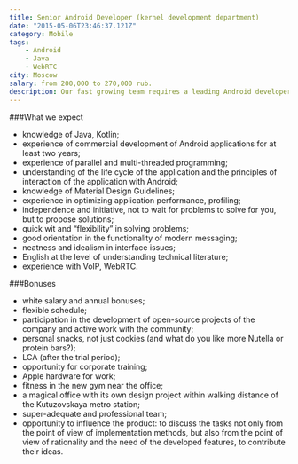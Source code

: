 ```yaml
---
title: Senior Android Developer (kernel development department)
date: "2015-05-06T23:46:37.121Z"
category: Mobile
tags:
    - Android
    - Java
    - WebRTC
city: Moscow
salary: from 200,000 to 270,000 rub.
description: Our fast growing team requires a leading Android developer to develop the client side of the messaging platform. We are looking for someone who can lead the Android direction of the development team. His responsibilities will include support for Android clients, development of new functionality and interfaces, and guidance for middle developers.
---
```


###What we expect
- knowledge of Java, Kotlin;
- experience of commercial development of Android applications for at least two years;
- experience of parallel and multi-threaded programming;
- understanding of the life cycle of the application and the principles of interaction of the application with Android;
- knowledge of Material Design Guidelines;
- experience in optimizing application performance, profiling;
- independence and initiative, not to wait for problems to solve for you, but to propose solutions;
- quick wit and “flexibility” in solving problems;
- good orientation in the functionality of modern messaging;
- neatness and idealism in interface issues;
- English at the level of understanding technical literature;
- experience with VoIP, WebRTC.

###Bonuses
- white salary and annual bonuses;
- flexible schedule;
- participation in the development of open-source projects of the company and active work with the community;
- personal snacks, not just cookies (and what do you like more Nutella or protein bars?);
- LCA (after the trial period);
- opportunity for corporate training;
- Apple hardware for work;
- fitness in the new gym near the office;
- a magical office with its own design project within walking distance of the Kutuzovskaya metro station;
- super-adequate and professional team;
- opportunity to influence the product: to discuss the tasks not only from the point of view of implementation methods, but also from the point of view of rationality and the need of the developed features, to contribute their ideas.
